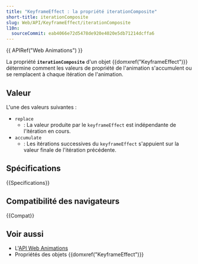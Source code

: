 ```yaml
---
title: "KeyframeEffect : la propriété iterationComposite"
short-title: iterationComposite
slug: Web/API/KeyframeEffect/iterationComposite
l10n:
  sourceCommit: eab4066e72d5478de920e4020e5db71214dcffa6
---
```


{{ APIRef("Web Animations") }}

La propriété **`iterationComposite`** d'un objet {{domxref("KeyframeEffect")}} détermine comment les valeurs de propriété de l'animation s'accumulent ou se remplacent à chaque itération de l'animation.

## Valeur

L'une des valeurs suivantes&nbsp;:

- `replace`
  - : La valeur produite par le `keyframeEffect` est indépendante de l'itération en cours.
- `accumulate`
  - : Les itérations successives du `keyframeEffect` s'appuient sur la valeur finale de l'itération précédente.

## Spécifications

{{Specifications}}

## Compatibilité des navigateurs

{{Compat}}

## Voir aussi

- L'[API Web Animations](/fr/docs/Web/API/Web_Animations_API)
- Propriétés des objets {{domxref("KeyframeEffect")}}
